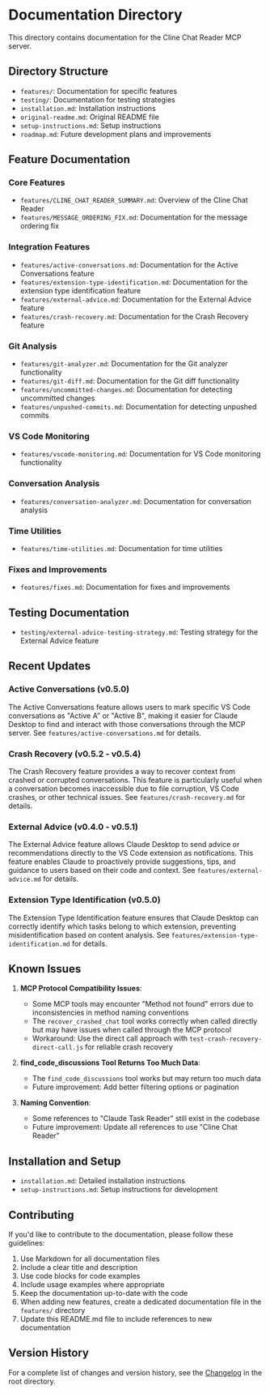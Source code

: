 # Documentation Directory

This directory contains documentation for the Cline Chat Reader MCP server.

## Directory Structure

- `features/`: Documentation for specific features
- `testing/`: Documentation for testing strategies
- `installation.md`: Installation instructions
- `original-readme.md`: Original README file
- `setup-instructions.md`: Setup instructions
- `roadmap.md`: Future development plans and improvements

## Feature Documentation

### Core Features

- `features/CLINE_CHAT_READER_SUMMARY.md`: Overview of the Cline Chat Reader
- `features/MESSAGE_ORDERING_FIX.md`: Documentation for the message ordering fix

### Integration Features

- `features/active-conversations.md`: Documentation for the Active Conversations feature
- `features/extension-type-identification.md`: Documentation for the extension type identification feature
- `features/external-advice.md`: Documentation for the External Advice feature
- `features/crash-recovery.md`: Documentation for the Crash Recovery feature

### Git Analysis

- `features/git-analyzer.md`: Documentation for the Git analyzer functionality
- `features/git-diff.md`: Documentation for the Git diff functionality
- `features/uncommitted-changes.md`: Documentation for detecting uncommitted changes
- `features/unpushed-commits.md`: Documentation for detecting unpushed commits

### VS Code Monitoring

- `features/vscode-monitoring.md`: Documentation for VS Code monitoring functionality

### Conversation Analysis

- `features/conversation-analyzer.md`: Documentation for conversation analysis

### Time Utilities

- `features/time-utilities.md`: Documentation for time utilities

### Fixes and Improvements

- `features/fixes.md`: Documentation for fixes and improvements

## Testing Documentation

- `testing/external-advice-testing-strategy.md`: Testing strategy for the External Advice feature

## Recent Updates

### Active Conversations (v0.5.0)

The Active Conversations feature allows users to mark specific VS Code conversations as "Active A" or "Active B", making it easier for Claude Desktop to find and interact with those conversations through the MCP server. See `features/active-conversations.md` for details.

### Crash Recovery (v0.5.2 - v0.5.4)

The Crash Recovery feature provides a way to recover context from crashed or corrupted conversations. This feature is particularly useful when a conversation becomes inaccessible due to file corruption, VS Code crashes, or other technical issues. See `features/crash-recovery.md` for details.

### External Advice (v0.4.0 - v0.5.1)

The External Advice feature allows Claude Desktop to send advice or recommendations directly to the VS Code extension as notifications. This feature enables Claude to proactively provide suggestions, tips, and guidance to users based on their code and context. See `features/external-advice.md` for details.

### Extension Type Identification (v0.5.0)

The Extension Type Identification feature ensures that Claude Desktop can correctly identify which tasks belong to which extension, preventing misidentification based on content analysis. See `features/extension-type-identification.md` for details.

## Known Issues

1. **MCP Protocol Compatibility Issues**:
   - Some MCP tools may encounter "Method not found" errors due to inconsistencies in method naming conventions
   - The `recover_crashed_chat` tool works correctly when called directly but may have issues when called through the MCP protocol
   - Workaround: Use the direct call approach with `test-crash-recovery-direct-call.js` for reliable crash recovery

2. **find_code_discussions Tool Returns Too Much Data**:
   - The `find_code_discussions` tool works but may return too much data
   - Future improvement: Add better filtering options or pagination

3. **Naming Convention**:
   - Some references to "Claude Task Reader" still exist in the codebase
   - Future improvement: Update all references to use "Cline Chat Reader"

## Installation and Setup

- `installation.md`: Detailed installation instructions
- `setup-instructions.md`: Setup instructions for development

## Contributing

If you'd like to contribute to the documentation, please follow these guidelines:

1. Use Markdown for all documentation files
2. Include a clear title and description
3. Use code blocks for code examples
4. Include usage examples where appropriate
5. Keep the documentation up-to-date with the code
6. When adding new features, create a dedicated documentation file in the `features/` directory
7. Update this README.md file to include references to new documentation

## Version History

For a complete list of changes and version history, see the [Changelog](../CHANGELOG.md) in the root directory.
